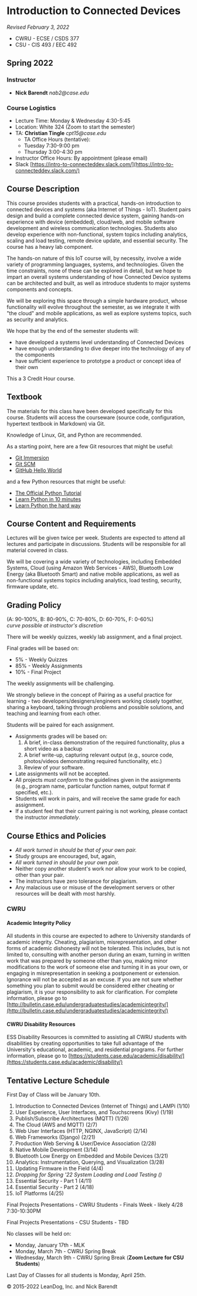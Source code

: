 # Introduction to Connected Devices

_Revised February 3, 2022_

* CWRU - ECSE / CSDS 377
* CSU - CIS 493 / EEC 492

## Spring 2022

### Instructor

* **Nick Barendt** _nab2@case.edu_

### Course Logistics

* Lecture Time:  Monday & Wednesday 4:30-5:45
* Location: White 324 (Zoom to start the semester)
* TA: **Christian Tingle** _cpt15@case.edu_
  * TA Office Hours (tentative):
  * Tuesday 7:30-9:00 pm
  * Thursday 3:00-4:30 pm
* Instructor Office Hours:  By appointment (please email)
* Slack [https://intro-to-connecteddev.slack.com/](https://intro-to-connecteddev.slack.com/)  

## Course Description

This course provides students with a practical, hands-on introduction to connected devices and systems (aka Internet of Things - IoT).  Student pairs design and build a complete connected device system, gaining hands-on experience with device (embedded), cloud/web, and mobile software development and wireless communication technologies.  Students also develop experience with non-functional, system topics including analytics, scaling and load testing, remote device update, and essential security.  The course has a heavy lab component.

The hands-on nature of this IoT course will, by necessity, involve a wide variety of programming languages, systems, and technologies.  Given the time constraints, none of these can be explored in detail, but we hope to impart an overall systems understanding of how Connected Device systems can be architected and built, as well as introduce students to major systems components and concepts.

We will be exploring this space through a simple hardware product, whose functionality will evolve throughout the semester, as we integrate it with "the cloud" and mobile applications, as well as explore systems topics, such as security and analytics.

We hope that by the end of the semester students will:

* have developed a systems level understanding of Connected Devices
* have enough understanding to dive deeper into the technology of any of the components
* have sufficient experience to prototype a product or concept idea of their own

This a 3 Credit Hour course.

## Textbook

The materials for this class have been developed specifically for this course.  Students will access the courseware (source code, configuration, hypertext textbook in Markdown) via Git.

Knowledge of Linux, Git, and Python are recommended.

As a starting point, here are a few Git resources that might be useful:

* [Git Immersion](http://gitimmersion.com)
* [Git SCM](https://git-scm.com/)
* [GitHub Hello World](https://guides.github.com/activities/hello-world/)

and a few Python resources that might be useful:

* [The Official Python Tutorial](http://docs.python.org/tutorial/)
* [Learn Python in 10 minutes](http://www.korokithakis.net/tutorials/python/)
* [Learn Python the hard way](http://learnpythonthehardway.org/)

## Course Content and Requirements

Lectures will be given twice per week.  Students are expected to attend all lectures and participate in discussions.  Students will be responsible for all material covered in class.  

We will be covering a wide variety of technologies, including Embedded Systems, Cloud (using Amazon Web Services - AWS), Bluetooth Low Energy (aka Bluetooth Smart) and native mobile applications, as well as non-functional systems topics including analytics, load testing, security, firmware update, etc.

## Grading Policy

(A: 90-100%, B: 80-90%, C: 70-80%, D: 60-70%, F: 0-60%)  
_curve possible at instructor's discretion_

There will be weekly quizzes, weekly lab assignment, and a final project.  

Final grades will be based on:

* 5% - Weekly Quizzes
* 85% - Weekly Assignments
* 10% - Final Project

The weekly assignments will be challenging.

We strongly believe in the concept of Pairing as a useful practice for learning - two developers/designers/engineers working closely together, sharing a keyboard, talking through problems and possible solutions, and teaching and learning from each other.

Students will be paired for each assignment.

* Assignments grades will be based on:
    1. A brief, in-class demonstration of the required functionality, plus a short video as a backup
    2. A brief write-up, capturing relevant output (e.g., source code, photos/videos demonstrating required functionality, etc.)
    3. Review of your software.
* Late assignments will not be accepted.
* All projects *must conform* to the guidelines given in the assignments (e.g., program name, particular function names, output format if specified, etc.).
* Students will work in pairs, and will receive the same grade for each assignment.
* If a student feel that their current pairing is not working, please contact the instructor _immediately_.

## Course Ethics and Policies

* _All work turned in should be that of your own pair._
* Study groups are encouraged, but, again,
* _All work turned in should be your own pair._
* Neither copy another student's work nor allow your work to be copied, other than your pair.
* The instructors have zero tolerance for plagiarism.
* Any malacious use or misuse of the development servers or other resources will be dealt with most harshly.

### CWRU

#### Academic Integrity Policy

All students in this course are expected to adhere to University standards of academic integrity. Cheating, plagiarism, misrepresentation, and other forms of academic dishonesty will not be tolerated. This includes, but is not limited to, consulting with another person during an exam, turning in written work that was prepared by someone other than you, making minor modifications to the work of someone else and turning it in as your own, or engaging in misrepresentation in seeking a postponement or extension. Ignorance will not be accepted as an excuse. If you are not sure whether something you plan to submit would be considered either cheating or plagiarism, it is your responsibility to ask for clarification.  For complete information, please go to [http://bulletin.case.edu/undergraduatestudies/academicintegrity/](http://bulletin.case.edu/undergraduatestudies/academicintegrity/)

#### CWRU Disability Resources

ESS Disability Resources is committed to assisting all CWRU students with disabilities by creating opportunities to take full advantage of the University's educational, academic, and residential programs.  For further information, please go to [https://students.case.edu/academic/disability/](https://students.case.edu/academic/disability/)

## Tentative Lecture Schedule

First Day of Class will be January 10th.

1. Introduction to Connected Devices (Internet of Things) and LAMPi (1/10)
1. User Experience, User Interfaces, and Touchscreens (Kivy) (1/19)
1. Publish/Subscribe Architectures (MQTT) (1/26)
1. The Cloud (AWS and MQTT) (2/7)
1. Web User Interfaces (HTTP, NGINX, JavaScript) (2/14)
1. Web Frameworks (Django) (2/21)
1. Production Web Serving & User/Device Association (2/28)
1. Native Mobile Development (3/14)
1. Bluetooth Low Energy on Embedded and Mobile Devices (3/21)
1. Analytics: Instrumentation, Querying, and Visualization (3/28)
1. Updating Firmware in the Field (4/4)
1. _Dropping for Spring '22 System Loading and Load Testing ()_
1. Essential Security - Part 1 (4/11)
1. Essential Security - Part 2 (4/18)
1. IoT Platforms (4/25)

Final Projects Presentations - CWRU Students - Finals Week - likely 4/28 7:30-10:30PM

Final Projects Presentations - CSU Students - TBD

No classes will be held on:

* Monday, January 17th - MLK
* Monday, March 7th - CWRU Spring Break
* Wednesday, March 9th - CWRU Spring Break (**Zoom Lecture for CSU Students**)

Last Day of Classes for all students is Monday, April 25th.

&copy; 2015-2022 LeanDog, Inc. and Nick Barendt
